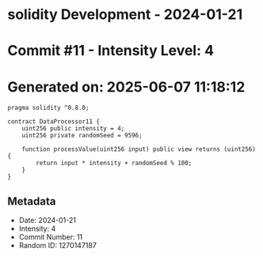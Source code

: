 ﻿# solidity Development - 2024-01-21
# Commit #11 - Intensity Level: 4
# Generated on: 2025-06-07 11:18:12
```solidity
pragma solidity ^0.8.0;

contract DataProcessor11 {
    uint256 public intensity = 4;
    uint256 private randomSeed = 9596;

    function processValue(uint256 input) public view returns (uint256) {
        return input * intensity + randomSeed % 100;
    }
}
```
## Metadata
- Date: 2024-01-21
- Intensity: 4
- Commit Number: 11
- Random ID: 1270147187
